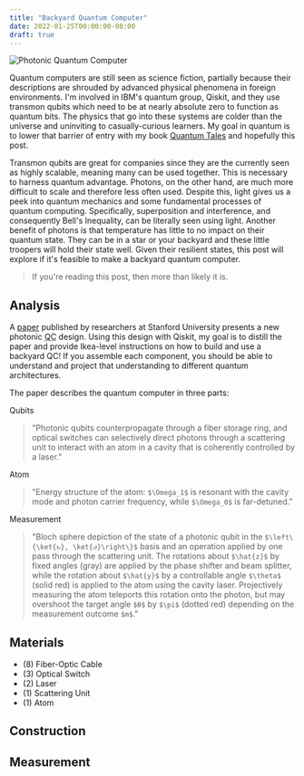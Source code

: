 ```yaml
---
title: "Backyard Quantum Computer"
date: 2022-01-25T00:00:00-08:00
draft: true
---
```


![Photonic Quantum Computer](images/quantumComputer.webp)

Quantum computers are still seen as science fiction, partially because their descriptions are shrouded by advanced physical phenomena in foreign environments. I'm involved in IBM's quantum group, Qiskit, and they use transmon qubits which need to be at nearly absolute zero to function as quantum bits. The physics that go into these systems are colder than the universe and uninviting to casually-curious learners. My goal in quantum is to lower that barrier of entry with my book [Quantum Tales](https://quantumtales.org) and hopefully this post.

Transmon qubits are great for companies since they are the currently seen as highly scalable, meaning many can be used together. This is necessary to harness quantum advantage. Photons, on the other hand, are much more difficult to scale and therefore less often used. Despite this, light gives us a peek into quantum mechanics and some fundamental processes of quantum computing. Specifically, superposition and interference, and consequently Bell's Inequality, can be literally seen using light. Another benefit of photons is that temperature has little to no impact on their quantum state. They can be in a star or your backyard and these little troopers will hold their state well. Given their resilient states, this post will explore if it's feasible to make a backyard quantum computer.

> If you're reading this post, then more than likely it is.

## Analysis

A [paper](https://doi.org/10.1364/OPTICA.424258) published by researchers at Stanford University presents a new photonic <abbr title="Quantum Computer">QC</abbr> design. Using this design with Qiskit, my goal is to distill the paper and provide Ikea-level instructions on how to build and use a backyard QC! If you assemble each component, you should be able to understand and project that understanding to different quantum architectures.

The paper describes the quantum computer in three parts:

Qubits

> "Photonic qubits counterpropagate through a fiber storage ring, and optical switches can selectively direct photons through a scattering unit to interact with an atom in a cavity that is coherently controlled by a laser."

Atom

> "Energy structure of the atom: `$\Omega_1$` is resonant with the cavity mode and photon carrier frequency, while `$\Omega_0$` is far-detuned."

Measurement

> "Bloch sphere depiction of the state of a photonic qubit in the `$\left\{\ket{↻}, \ket{↺}\right\}$` basis and an operation applied by one pass through the scattering unit. The rotations about `$\hat{z}$` by fixed angles (gray) are applied by the phase shifter and beam splitter, while the rotation about `$\hat{y}$` by a controllable angle `$\theta$` (solid red) is applied to the atom using the cavity laser. Projectively measuring the atom teleports this rotation onto the photon, but may overshoot the target angle `$θ$` by `$\pi$` (dotted red) depending on the measurement outcome `$m$`."

## Materials

- (8) Fiber-Optic Cable
- (3) Optical Switch
- (2) Laser
- (1) Scattering Unit
- (1) Atom

## Construction

## Measurement
